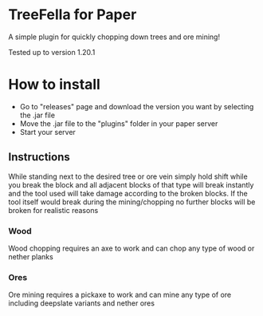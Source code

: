 # TreeFella for Paper
A simple plugin for quickly chopping down trees and ore mining!

Tested up to version 1.20.1

# How to install

- Go to "releases" page and download the version you want by selecting the .jar file
- Move the .jar file to the "plugins" folder in your paper server
- Start your server

## Instructions
While standing next to the desired tree or ore vein simply hold shift while you break the block and all adjacent blocks of that type will break instantly and the tool used will take damage according to the broken blocks. If the tool itself would break during the mining/chopping no further blocks will be broken for realistic reasons

### Wood
Wood chopping requires an axe to work and can chop any type of wood or nether planks

### Ores
Ore mining requires a pickaxe to work and can mine any type of ore including deepslate variants and nether ores
